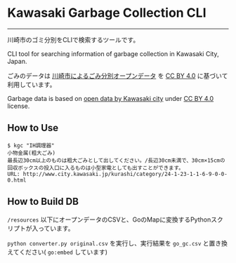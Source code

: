 # Kawasaki Garbage Collection CLI

---

川崎市のゴミ分別をCLIで検索するツールです。

CLI tool for searching information of garbage collection in Kawasaki City, Japan.

ごみのデータは [川崎市によるごみ分別オープンデータ](https://www.city.kawasaki.jp/300/page/0000075059.html#opendata_dataset_25) を [CC BY 4.0](https://creativecommons.org/licenses/by/4.0/deed.ja) に基づいて利用しています。

Garbage data is based on [open data by Kawasaki city](https://www.city.kawasaki.jp/300/page/0000075059.html#opendata_dataset_25) under [CC BY 4.0](https://creativecommons.org/licenses/by/4.0/legalcode) license.

## How to Use

```
$ kgc "IH調理器"
小物金属(粗大ごみ)
最長辺30cm以上のものは粗大ごみとして出してください。/長辺30cm未満で、30cm×15cmの回収ボックスの投入口に入るものは小型家電としても出すことができます。
URL: http://www.city.kawasaki.jp/kurashi/category/24-1-23-1-1-6-9-0-0-0.html
```

## How to Build DB

`/resources` 以下にオープンデータのCSVと、GoのMapに変換するPythonスクリプトが入っています。

`python converter.py original.csv` を実行し、実行結果を `go_gc.csv` と置き換えてください( `go:embed` しています)